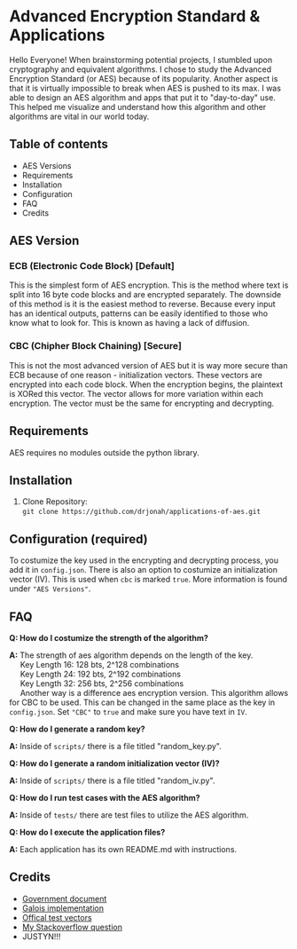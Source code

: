 # Advanced Encryption Standard & Applications

Hello Everyone! When brainstorming potential projects, I stumbled upon cryptography and equivalent algorithms. I chose to study the Advanced Encryption Standard (or AES) because of its popularity. Another aspect is that it is virtually impossible to break when AES is pushed to its max. I was able to design an AES algorithm and apps that put it to "day-to-day" use. This helped me visualize and understand how this algorithm and other algorithms are vital in our world today.  


## Table of contents

- AES Versions
- Requirements
- Installation
- Configuration
- FAQ
- Credits


## AES Version
### ECB (Electronic Code Block) [Default]
This is the simplest form of AES encryption. This is the method where text is split into 16 byte code blocks and are encrypted separately. The downside of this method is it is the easiest method to reverse. Because every input has an identical outputs, patterns can be easily identified to those who know what to look for. This is known as having a lack of diffusion.
### CBC (Chipher Block Chaining) [Secure]
This is not the most advanced version of AES but it is way more secure than ECB because of one reason - initialization vectors. These vectors are encrypted into each code block. When the encryption begins, the plaintext is XORed this vector. The vector allows for more variation within each encryption. The vector must be the same for encrypting and decrypting.

## Requirements

AES requires no modules outside the python library.


## Installation 

1. Clone Repository: <br> `git clone https://github.com/drjonah/applications-of-aes.git`


## Configuration (required)

To costumize the key used in the encrypting and decrypting process, you add it in `config.json`. There is also an option to costumize an initialization vector (IV). This is used when `cbc` is marked `true`. More information is found under `"AES Versions"`.


## FAQ

**Q: How do I costumize the strength of the algorithm?**

**A:** The strength of aes algorithm depends on the length of the key.
<br>      Key Length 16: 128 bts, 2^128 combinations
<br>      Key Length 24: 192 bts, 2^192 combinations
<br>      Key Length 32: 256 bts, 2^256 combinations
<br>      Another way is a difference aes encryption version. This algorithm allows for CBC to be used. This can be changed in the same place as the key in `config.json`. Set `"CBC"` to `true` and make sure you have text in `IV`.

**Q: How do I generate a random key?**

**A:** Inside of `scripts/` there is a file titled "random_key.py".

**Q: How do I generate a random initialization vector (IV)?**

**A:** Inside of `scripts/` there is a file titled "random_iv.py".

**Q: How do I run test cases with the AES algorithm?**

**A:** Inside of `tests/` there are test files to utilize the AES algorithm.

**Q: How do I execute the application files?**

**A:** Each application has its own README.md with instructions.

## Credits

- [Government document](https://nvlpubs.nist.gov/nistpubs/FIPS/NIST.FIPS.197.pdf)
- [Galois implementation](http://blog.simulacrum.me/2019/01/aes-galois/)
- [Offical test vectors](https://csrc.nist.gov/CSRC/media/Projects/Cryptographic-Algorithm-Validation-Program/documents/aes/AESAVS.pdf )
- [My Stackoverflow question](https://stackoverflow.com/questions/76862154/why-is-my-aes-algorithm-not-producing-correct-output)
- JUSTYN!!!